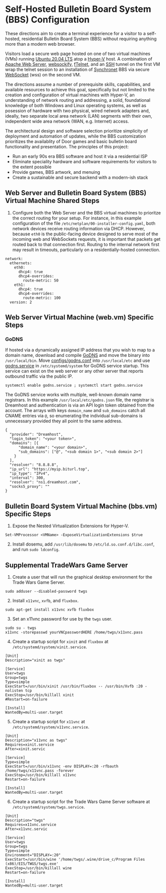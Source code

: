# Self-Hosted Bulletin Board System (BBS) Configuration

These directions aim to create a terminal experience for a visitor to a self-hosted, residential Bulletin Board System (BBS) without requiring anything more than a modern web browser.

Visitors load a secure web page hosted on one of two virtual machines (VMs) running [Ubuntu 20.04 LTS](https://ubuntu.com) atop a [Hyper-V](https://docs.microsoft.com/en-us/virtualization/hyper-v-on-windows/) host.  A combination of [Apache Web Server](https://httpd.apache.org), [websockify](https://github.com/novnc/websockify), [fTelnet](https://www.ftelnet.ca), and an [SSH](https://www.openssh.com) tunnel on the first VM wrap the telnet session to an installation of [Synchronet](http://www.synchro.net) BBS via secure [WebSocket](https://datatracker.ietf.org/doc/html/rfc6455) (wss) on the second VM.

The directions assume a number of prerequisite skills, capabilities, and available resources to achieve this goal, specifically but not limited to the creation and configuration of virtual machines with Hyper-V, an understanding of network routing and addressing, a solid, foundational knowledge of both Windows and Linux operating systems, as well as posession of hardware with two physical, wired network adapters and, ideally, two separate local area network (LAN) segments with their own, independent wide area network (WAN, e.g. Internet) access.

The architectural design and software selection prioritize simplicity of deployment and automation of updates, while the BBS customization prioritizes the availablity of Door games and basic bulletin board functionality and presentation.  The principles of this project:

* Run an early 90s era BBS software and host it via a residential ISP
* Eliminate speciality hardware and software requirements for visitors to the extent possible
* Provide games, BBS artwork, and menuing
* Create a sustainable and secure backend with a modern-ish stack

## Web Server and Bulletin Board System (BBS) Virtual Machine Shared Steps

1. Configure both the Web Server and the BBS virtual machines to prioritze the correct routing for your setup.  For instance, in this example configuration of the file `/etc/netplan/00-installer-config.yaml`, both network devices receive routing information via DHCP.  However, because `eth0` is the public-facing device designed to serve most of the incoming web and WebSockets requests, it is important that packets get routed back to that connection first.  Routing to the internal network first may result in timeouts, particularly on a residentially-hosted connection.

```
network:
  ethernets:
    eth0:
      dhcp4: true
      dhcp4-overrides:
        route-metric: 50
    eth1:
      dhcp4: true
      dhcp4-overrides:
        route-metric: 100
  version: 2
  ```

## Web Server Virtual Machine (web.vm) Specific Steps

### GoDNS

If hosted via a dynamically assigned IP address that you wish to map to a domain name, download and compile [GoDNS](https://github.com/TimothyYe/godns) and move the binary into `/usr/local/bin`.  Move [configs/godns.conf](configs/godns.json) into `/usr/local/etc` and use [godns.service](https://github.com/TimothyYe/godns/blob/master/systemd/godns.service) in `/etc/systemd/system` for GoDNS service startup.  This service can exist on the web server or any other server that reports outbound traffic via the public IP.

`systemctl enable godns.service ; systemctl start godns.service`

The GoDNS service works with multiple, well-known domain name registrars.  In this example `/usr/local/etc/godns.json` file, the registrar is Dreamhost and authentication is via an API login token obtained from the account.  The arrays with keys `domain_name` and `sub_domains` catch all CNAME entries via `@`, so enumerating the individual sub-domains is unnecessary provided they all point to the same address.

```
{
  "provider": "Dreamhost",
  "login_token": "<your token>",
  "domains": [{
      "domain_name": "<your domain>",
      "sub_domains": ["@", "<sub domain 1>", "<sub domain 2>"]
    }
  ],
  "resolver": "8.8.8.8",
  "ip_url": "https://myip.biturl.top",
  "ip_type": "IPv4",
  "interval": 300,
  "resolver": "ns1.dreamhost.com",
  "socks5_proxy": ""
}
```

## Bulletin Board System Virtual Machine (bbs.vm) Specific Steps

1. Expose the Nested Virtualization Extensions for Hyper-V.

`Set-VMProcessor <VMName> -ExposeVirtualizationExtensions $true`

2. Install dosemu, add `/usr/lib/dosemu` to `/etc/ld.so.conf.d/libc.conf`, and run `sudo ldconfig`.

## Supplemental TradeWars Game Server

1. Create a user that will run the graphical desktop environment for the Trade Wars Game Server.

```
sudo adduser --disabled-password twgs
```

2. Install `x11vnc`, `xvfb`, and `fluxbox`.

```
sudo apt-get install x11vnc xvfb fluxbox
```

3. Set an x11vnc password for use by the `twgs` user.

```
sudo su - twgs
x11vnc -storepasswd yourVNCpasswordHERE /home/twgs/x11vnc.pass
```

4. Create a startup script for `xinit` and `fluxbox` at `/etc/systemd/system/xinit.service`.

```
[Unit]
Description="xinit as twgs"

[Service]
User=twgs
Group=twgs
Type=simple
ExecStart=/usr/bin/xinit /usr/bin/fluxbox -- /usr/bin/Xvfb :20 -nolisten tcp
ExecStop=/usr/bin/killall xinit
#Restart=on-failure

[Install]
WantedBy=multi-user.target
```

5. Create a startup script for `x11vnc` at `/etc/systemd/system/x11vnc.service`.

```
[Unit]
Description="x11vnc as twgs"
Requires=xinit.service
After=xinit.servic

[Service]
Type=simple
ExecStart=/usr/bin/x11vnc -env DISPLAY=:20 -rfbauth /home/twgs/x11vnc.pass -forever
ExecStop=/usr/bin/killall x11vnc
Restart=on-failure

[Install]
WantedBy=multi-user.target
```

6. Create a startup script for the Trade Wars Game Server software at `/etc/systemd/system/twgs.service`.

```
[Unit]
Description="twgs"
Requires=x11vnc.service
After=x11vnc.servic

[Service]
User=twgs
Group=twgs
Type=simple
Environment="DISPLAY=:20"
ExecStart=/usr/bin/wine '/home/twgs/.wine/drive_c/Program Files (x86)/EIS/TWGS/twgs.exe'
ExecStop=/usr/bin/killall wine
Restart=on-failure

[Install]
WantedBy=multi-user.target
```
